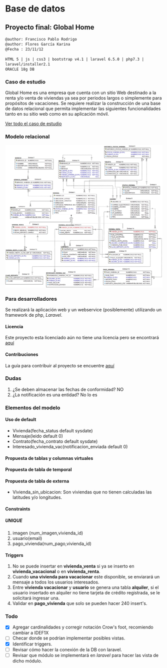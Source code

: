 # Base de datos

## Proyecto final: Global Home

```shell
@author: Francisco Pablo Rodrigo
@author: Flores García Karina
@Fecha : 23/11/12

HTML 5 | js | css3 | bootstrap v4.1 | laravel 6.5.0 | php7.3 | laravel/installer2.1
ORACLE 18g DB
```

### Caso de estudio

Global Home es una empresa que cuenta con un sitio Web destinado a la renta y/o venta de viviendas ya sea por periodos largos o simplemente para propósitos de vacaciones. Se requiere realizar la construcción de una base de datos relacional que permita implementar las siguientes funcionalidades tanto en su sitio web como en su aplicación móvil.

[Ver todo el caso de estudio](CASOESTUDIO.md)

### Modelo relacional

![modelo](docs/global_home.jpg)

### Para desarrolladores

Se realizará la aplicación web y un webservice (posiblemente) utilizando un framework de php, *Laravel*.

#### Licencia

Este proyecto esta licenciado aún no tiene una licencia pero se encontrará  [aquí](LICENSE)

#### Contribuciones

La guía para contribuir al proyecto se encuentre [aquí](CONTRIBUTING)

### Dudas

1. ¿Se deben almacenar las fechas de conformidad? NO
2. ¿La notificación es una entidad? No lo es

### Elementos del modelo

#### Uso de default

* Vivienda(fecha_status default sysdate)
* Mensaje(leido default 0)
* Contrato(fecha_contrato default sysdate)
* Interesado_vivienda_vac(notificacion_enviada default 0)

#### Propuesta de tablas y columnas virtuales

#### Propuesta de tabla de temporal

#### Propuesta de tabla de externa

* Vivienda_sin_ubicacion: Son viviendas que no tienen calculadas las latitudes y/o longitudes.

#### Constraints

##### UNIQUE

1. imagen (num_imagen,vivienda_id)
2. usuario(email)
3. pago_vivienda(num_pago,vivienda_id)

#### Triggers

1. No se puede insertar en **vivienda_venta** si ya se inserto en **vivienda_vacacional** o en **vivienda_renta**.
2. Cuando **una vivienda para vacacionar** este disponible, se enviarará un mensaje a todos los usuarios interesados.
3. Entre **vivienda vacacionar** y **usuario** se genera una tabla **alquiler**, si el usuario insertado en alquiler no tiene tarjeta de crédito registrada, se le solicitará ingresar una.
4. Validar en **pago_vivienda** que solo se pueden hacer 240 insert's.

### Todo

* [x] Agregar cardinalidades y corregir notación Crow's foot, recomiendo cambiar a IDEF1X
* [ ] Checar donde se podrían implementar posibles vistas.
* [x] Identificar triggers.
* [ ] Revisar cómo hacer la conexión de la DB con laravel.
* [ ] Revisar que módulo se implementará en *laravel* para hacer las vista de dicho módulo.